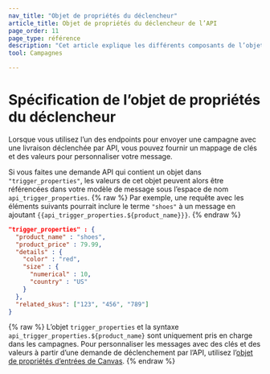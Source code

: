 ```yaml
---
nav_title: "Objet de propriétés du déclencheur"
article_title: Objet de propriétés du déclencheur de l’API
page_order: 11
page_type: référence
description: "Cet article explique les différents composants de l’objet de propriétés du déclencheur ."
tool: Campagnes

---
```


# Spécification de l’objet de propriétés du déclencheur

Lorsque vous utilisez l’un des endpoints pour envoyer une campagne avec une livraison déclenchée par API, vous pouvez fournir un mappage de clés et des valeurs pour personnaliser votre message.

Si vous faites une demande API qui contient un objet dans `"trigger_properties"`, les valeurs de cet objet peuvent alors être référencées dans votre modèle de message sous l’espace de nom `api_trigger_properties`.
{% raw %}
Par exemple, une requête avec les éléments suivants pourrait inclure le terme `"shoes"` à un message en ajoutant `{{api_trigger_properties.${product_name}}}`.
{% endraw %}

```json
"trigger_properties" : {
  "product_name" : "shoes",
  "product_price" : 79.99,
  "details" : {
    "color" : "red",
    "size" : {
      "numerical" : 10,
      "country" : "US"
    }
  },
  "related_skus": ["123", "456", "789"]
}
```

{% raw %}
L’objet `trigger_properties` et la syntaxe `api_trigger_properties.${product_name}` sont uniquement pris en charge dans les campagnes. Pour personnaliser les messages avec des clés et des valeurs à partir d’une demande de déclenchement par l’API, utilisez l’[objet de propriétés d’entrées de Canvas](https://www.braze.com/docs/api/objects_filters/canvas_entry_properties_object/).
{% endraw %}



